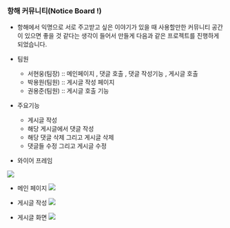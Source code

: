 
### 항해 커뮤니티(Notice Board !)

- 항해에서 익명으로 서로 주고받고 싶은 이야기가 있을 때 사용할만한 커뮤니티 공간이 있으면 좋을 것 같다는 생각이 들어서
만들게 다음과 같은 프로젝트를 진행하게 되었습니다.

- 팀원
    + 서현웅(팀장) :: 메인페이지 , 댓글 호출 , 댓글 작성기능 , 게시글 호출
    + 박용원(팀원) :: 게시글 작성 페이지
    + 권용준(팀원) :: 게시글 호출 기능
    

- 주요기능
    + 게시글 작성
    + 해당 게시글에서 댓글 작성
    + 해당 댓글 삭제 그리고 게시글 삭제
    + 댓글들 수정 그리고 게시글 수정

- 와이어 프레임

![](https://velog.velcdn.com/images/sddsk/post/bab57672-348a-4f53-8018-97ecf07cc320/image.png)

- 메인 페이지
![](https://velog.velcdn.com/images/sddsk/post/9e72a7a2-9c8e-4ee0-a791-ef6b286b07de/image.png)

- 게시글 작성 
![](https://velog.velcdn.com/images/sddsk/post/8d9bcbc1-4624-4bdd-b7ad-accbc1cdb072/image.png)

- 게시글 화면
![](https://velog.velcdn.com/images/sddsk/post/3f22a800-0159-4fb6-b095-cb9fdfb1c3df/image.png)
